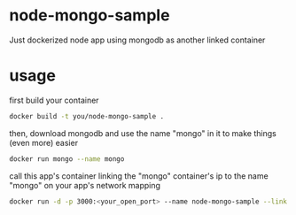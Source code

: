 # node-mongo-sample
Just dockerized node app using mongodb as another linked container

# usage

first build your container
```bash
docker build -t you/node-mongo-sample .
```
then, download mongodb and use the name "mongo" in it to make things (even more) easier
```bash
docker run mongo --name mongo
```
call this app's container linking the "mongo" container's ip to the name "mongo" on your app's network mapping
```bash
docker run -d -p 3000:<your_open_port> --name node-mongo-sample --link mongo:mongo you/node-mongo-sample
```

